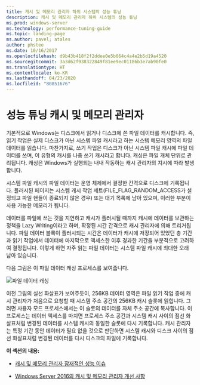 ```yaml
---
title: 캐시 및 메모리 관리자 하위 시스템의 성능 튜닝
description: 캐시 및 메모리 관리자 하위 시스템의 성능 튜닝
ms.prod: windows-server
ms.technology: performance-tuning-guide
ms.topic: landing-page
ms.author: pavel; atales
author: phstee
ms.date: 10/16/2017
ms.openlocfilehash: d9b43b418f2f2ddee0e5b064c4a4e2b5d19a4520
ms.sourcegitcommit: 3a3d62f938322849f81ee9ec01186b3e7ab90fe0
ms.translationtype: HT
ms.contentlocale: ko-KR
ms.lasthandoff: 04/23/2020
ms.locfileid: "80851676"
---
```

# <a name="performance-tuning-cache-and-memory-manager"></a>성능 튜닝 캐시 및 메모리 관리자

기본적으로 Windows는 디스크에서 읽거나 디스크에 쓴 파일 데이터를 캐시합니다. 즉, 읽기 작업은 실제 디스크가 아닌 시스템 파일 캐시라고 하는 시스템 메모리 영역의 파일 데이터를 읽습니다. 마찬가지로, 쓰기 작업은 디스크가 아닌 시스템 파일 캐시에 파일 데이터를 쓰며, 이 유형의 캐시를 나중 쓰기 캐시라고 합니다. 캐싱은 파일 개체 단위로 관리됩니다. 캐싱은 Windows가 실행되는 내내 작동하는 캐시 관리자의 지시에 따라 발생합니다.

시스템 파일 캐시의 파일 데이터는 운영 체제에서 결정한 간격으로 디스크에 기록됩니다. 플러시된 페이지는 시스템 캐시 작업 세트(FILE\_FLAG\_RANDOM\_ACCESS가 설정되고 파일 핸들이 종료되지 않은 경우) 또는 대기 목록에 남아 있으며, 이러한 부분이 사용 가능한 메모리가 됩니다.

데이터를 파일에 쓰는 것을 지연하고 캐시가 플러시될 때까지 캐시에 데이터를 보관하는 정책을 Lazy Writing이라고 하며, 확정된 시간 간격으로 캐시 관리자에 의해 트리거됩니다. 파일 데이터 블록이 플러시되는 시간은 데이터가 캐시에 저장되어 있었던 총 기간과 읽기 작업에서 데이터에 마지막으로 액세스한 이후 경과한 기간을 부분적으로 고려하여 결정됩니다. 이렇게 하면 자주 읽는 파일 데이터는 시스템 파일 캐시에 최대한 오래 남아 있습니다.

다음 그림은 이 파일 데이터 캐싱 프로세스를 보여줍니다.

![파일 데이터 캐싱](../../media/perftune-guide-file-data-caching.png)

이전 그림의 실선 화살표가 보여주듯이, 256KB 데이터 영역은 파일 읽기 작업 중에 캐시 관리자가 처음으로 요청할 때 시스템 주소 공간의 256KB 캐시 슬롯에 읽힙니다. 그러면 사용자 모드 프로세스에서는 이 슬롯의 데이터를 자체 주소 공간에 복사합니다. 이 프로세스는 데이터 액세스를 마치면 프로세스 주소 공간과 시스템 캐시 사이의 점선 화살표처럼 변경된 데이터를 시스템 캐시의 동일한 슬롯에 다시 기록합니다. 캐시 관리자는 특정 기간 동안 데이터가 필요 없을 것으로 판단하면 시스템 캐시와 디스크 사이의 점선 화살표처럼 변경된 데이터를 다시 디스크의 파일에 기록합니다.

**이 섹션의 내용:**

-   [캐시 및 메모리 관리자 잠재적인 성능 이슈](troubleshoot.md)

-   [Windows Server 2016의 캐시 및 메모리 관리자 개선 사항](improvements-in-2016.md)
